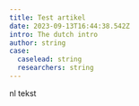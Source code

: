 ```yaml
---
title: Test artikel
date: 2023-09-13T16:44:38.542Z
intro: The dutch intro
author: string
case:
  caselead: string
  researchers: string
---
```

n﻿l tekst